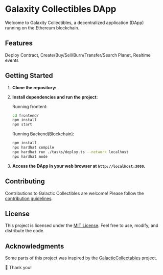 # Galaxity Collectibles DApp

Welcome to Galaxity Collectibles, a decentralized application (DApp) running on the Ethereum blockchain.

## Features
Deploy Contract, Create/Buy/Sell/Burn/Transfer/Search Planet, Realtime events


## Getting Started

1. **Clone the repository:**

2. **Install dependencies and run the project:**

   Running frontent:
   ```bash
   cd frontend/
   npm install
   npm start
   ```

   Running Backend(Blockchain):
   ```bash
   npm install
   npx hardhat compile
   npx hardhat run ./tasks/deploy.ts --network localhost
   npx hardhat node
   ```

3. **Access the DApp in your web browser at `http://localhost:3000`.**
   
## Contributing

Contributions to Galactic Collectibles are welcome! Please follow the [contribution guidelines](CONTRIBUTING.md).

## License

This project is licensed under the [MIT License](LICENSE). Feel free to use, modify, and distribute the code.

## Acknowledgments

Some parts of this project was inspired by the [GalacticCollectables](https://github.com/rezaiyan/galactic-collectibles-dapp) project.

🙏 Thank you!

